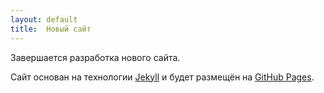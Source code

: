 ```yaml
---
layout: default
title:  Новый сайт
---
```

Завершается разработка нового сайта.

Сайт основан на технологии [Jekyll](http://jekyllrb.com/) и будет размещён на [GitHub Pages](https://pages.github.com/).
